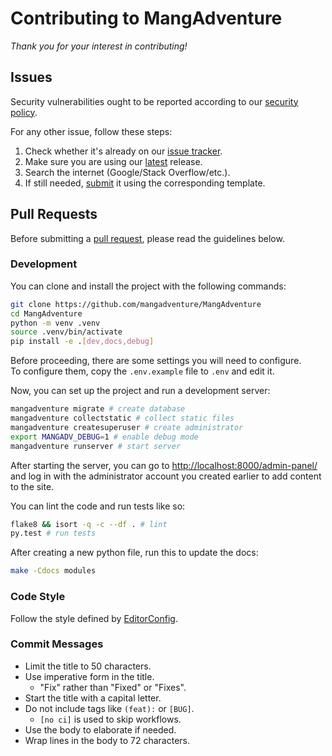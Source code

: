# Contributing to MangAdventure

*Thank you for your interest in contributing!*

## Issues

Security vulnerabilities ought to be reported according to our [security policy][security].

For any other issue, follow these steps:

1. Check whether it's already on our [issue tracker][issues].
2. Make sure you are using our [latest][] release.
3. Search the internet (Google/Stack Overflow/etc.).
4. If still needed, [submit][new-issue] it using the corresponding template.

## Pull Requests

Before submitting a [pull request][pulls], please read the guidelines below.

### Development

You can clone and install the project with the following commands:

```sh
git clone https://github.com/mangadventure/MangAdventure
cd MangAdventure
python -m venv .venv
source .venv/bin/activate
pip install -e .[dev,docs,debug]
```

Before proceeding, there are some settings you will need to configure.
<br>To configure them, copy the `.env.example` file to `.env` and edit it.

Now, you can set up the project and run a development server:

```sh
mangadventure migrate # create database
mangadventure collectstatic # collect static files
mangadventure createsuperuser # create administrator
export MANGADV_DEBUG=1 # enable debug mode
mangadventure runserver # start server
```

After starting the server, you can go to [http://localhost:8000/admin-panel/](http://localhost:8000/admin-panel/) and
log in with the administrator account you created earlier to add content to the site.

You can lint the code and run tests like so:

```sh
flake8 && isort -q -c --df . # lint
py.test # run tests
```

After creating a new python file, run this to update the docs:

```sh
make -Cdocs modules
```

### Code Style

Follow the style defined by [EditorConfig](../.editorconfig).

### Commit Messages

* Limit the title to 50 characters.
* Use imperative form in the title.
  * "Fix" rather than "Fixed" or "Fixes".
* Start the title with a capital letter.
* Do not include tags like `(feat):` or `[BUG]`.
  * `[no ci]` is used to skip workflows.
* Use the body to elaborate if needed.
* Wrap lines in the body to 72 characters.

[pulls]: https://github.com/mangadventure/MangAdventure/pulls
[documentation]: https://mangadventure.readthedocs.io/en/latest/
[latest]: https://github.com/mangadventure/MangAdventure/releases/latest
[security]: https://github.com/mangadventure/MangAdventure/security/policy
[issues]: https://github.com/mangadventure/MangAdventure/issues?q=is%3Aissue
[new-issue]: https://github.com/mangadventure/MangAdventure/issues/new/choose
